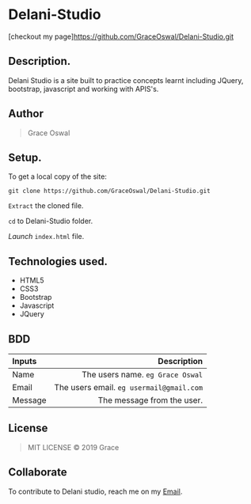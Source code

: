 # Delani-Studio

[checkout my page]https://github.com/GraceOswal/Delani-Studio.git

## Description.
Delani Studio is a site built to practice concepts learnt including JQuery, bootstrap, javascript and working with APIS's.

## Author
>Grace Oswal



## Setup.
To get a local copy of the site:

`git clone https://github.com/GraceOswal/Delani-Studio.git`

`Extract` the cloned file.

`cd` to Delani-Studio folder.

*Launch* `index.html` file.

## Technologies used.
* HTML5
* CSS3
* Bootstrap
* Javascript
* JQuery

## BDD
| Inputs |  Description |
| :---         |          ---: |
| Name   | The users name. `eg Grace Oswal`|
| Email     | The users email. ``eg usermail@gmail.com``   |
| Message    | The message from the user.   |


## License
>MIT LICENSE &copy; 2019 Grace

## Collaborate
To contribute to Delani studio, reach me on my [Email](graceoswal88@gmail.com).